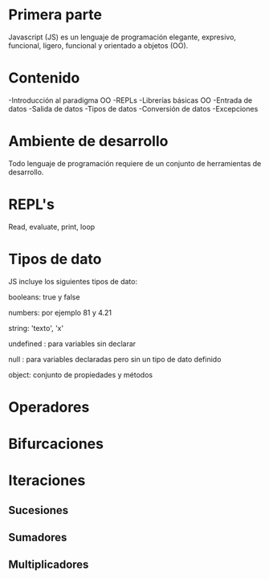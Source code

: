 # Primera parte
Javascript (JS) es un lenguaje de programación elegante, expresivo, funcional, ligero, funcional y orientado a objetos (OO).

# Contenido

-Introducción al paradigma OO
-REPLs
-Librerías básicas OO
-Entrada de datos
-Salida de datos
-Tipos de datos
-Conversión de datos
-Excepciones


# Ambiente de desarrollo
Todo lenguaje de programación requiere de un conjunto de herramientas de desarrollo.

# REPL's
Read, evaluate, print, loop


# Tipos de dato
JS incluye los siguientes tipos de dato:

booleans: true y false

numbers: por ejemplo 81 y 4.21

string: 'texto', 'x'

undefined : para variables sin declarar

null : para variables declaradas pero sin un tipo de dato definido

object: conjunto de propiedades y métodos

# Operadores

# Bifurcaciones

# Iteraciones
## Sucesiones
## Sumadores
## Multiplicadores

